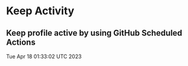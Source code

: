 # Keep Activity 
Keep profile active by using GitHub Scheduled Actions
--- 
Tue Apr 18 01:33:02 UTC 2023